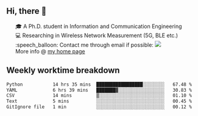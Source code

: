 <h2 > Hi, there 👋 </h3>

<div >
 <ul>
 🎓 A Ph.D. student in Information and Communication Engineering <br>
 💻 Researching in Wireless Network Measurement (5G, BLE etc.)<br>
 :speech_balloon: Contact me through email if possible: <a href="mailto:ethanjia@sjtu.edu.cn"><img src="https://img.shields.io/badge/-ethanjia@sjtu.edu.cn-c14438?style=plastic&logo=Gmail&logoColor=white&link=mailto:mailto:ethanjia@sjtu.edu.cn"></a> <br>
  More info @ <a href="https://haifengjia.github.io">my home page</a>
 </ul>
</div>

<h2 >
Weekly worktime breakdown
</h1>


<!--START_SECTION:waka-->

```txt
Python           14 hrs 35 mins  █████████████████░░░░░░░░   67.48 %
YAML             6 hrs 39 mins   ███████▓░░░░░░░░░░░░░░░░░   30.83 %
CSV              14 mins         ▒░░░░░░░░░░░░░░░░░░░░░░░░   01.10 %
Text             5 mins          ░░░░░░░░░░░░░░░░░░░░░░░░░   00.45 %
GitIgnore file   1 min           ░░░░░░░░░░░░░░░░░░░░░░░░░   00.12 %
```

<!--END_SECTION:waka-->


